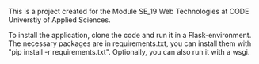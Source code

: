 This is a project created for the Module SE_19 Web Technologies at CODE Universtiy of Applied Sciences. 

To install the application, clone the code and run it in a Flask-environment. The necessary packages are in requirements.txt, you can install them with "pip install -r requirements.txt". Optionally, you can also run it with a wsgi. 
